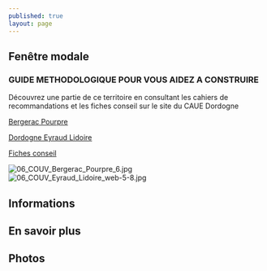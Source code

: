 ```yaml
---
published: true
layout: page
---
```


## Fenêtre modale
### GUIDE METHODOLOGIQUE POUR VOUS AIDEZ A CONSTRUIRE

Découvrez une partie de ce territoire en consultant les cahiers de recommandations et les fiches conseil sur le site du CAUE Dordogne

<a href="https://fr.calameo.com/read/004999995586e1f708eb5 " target="_blank">Bergerac Pourpre </a>

<a href="https://fr.calameo.com/read/0049999957d00bad6bae7 " target="_blank">Dordogne Eyraud Lidoire </a>

<a href="http://cauedordogne.com/25-fiches-conseils/ " target="_blank">Fiches conseil </a>

![06_COUV_Bergerac_Pourpre_6.jpg]({{site.baseurl}}/data/images/6/portrait/06_COUV_Bergerac_Pourpre_6.jpg)  ![06_COUV_Eyraud_Lidoire_web-5-8.jpg]({{site.baseurl}}/data/images/6/portrait/06_COUV_Eyraud_Lidoire_web-5-8.jpg)

## Informations

## En savoir plus

## Photos
